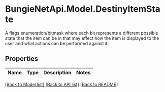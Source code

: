 # BungieNetApi.Model.DestinyItemState
A flags enumeration/bitmask where each bit represents a different possible state that the item can be in that may effect how the item is displayed to the user and what actions can be performed against it.
## Properties

Name | Type | Description | Notes
------------ | ------------- | ------------- | -------------

[[Back to Model list]](../README.md#documentation-for-models) [[Back to API list]](../README.md#documentation-for-api-endpoints) [[Back to README]](../README.md)

